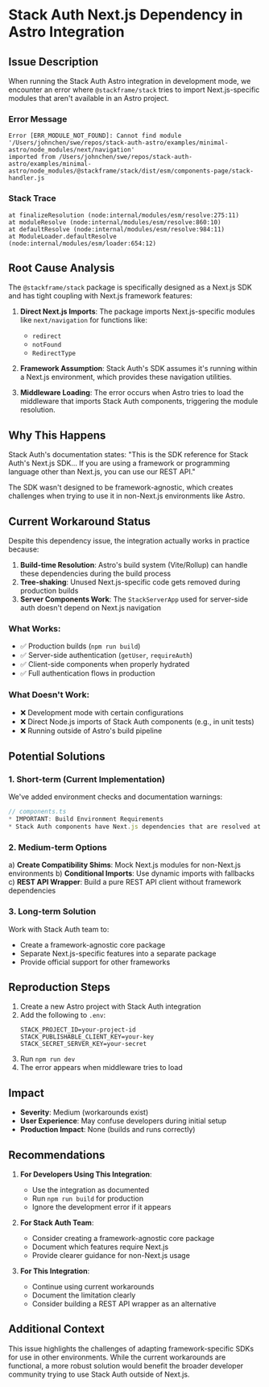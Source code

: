# Stack Auth Next.js Dependency in Astro Integration

## Issue Description

When running the Stack Auth Astro integration in development mode, we encounter an error where `@stackframe/stack` tries to import Next.js-specific modules that aren't available in an Astro project.

### Error Message

```
Error [ERR_MODULE_NOT_FOUND]: Cannot find module '/Users/johnchen/swe/repos/stack-auth-astro/examples/minimal-astro/node_modules/next/navigation' 
imported from /Users/johnchen/swe/repos/stack-auth-astro/examples/minimal-astro/node_modules/@stackframe/stack/dist/esm/components-page/stack-handler.js
```

### Stack Trace
```
at finalizeResolution (node:internal/modules/esm/resolve:275:11)
at moduleResolve (node:internal/modules/esm/resolve:860:10)
at defaultResolve (node:internal/modules/esm/resolve:984:11)
at ModuleLoader.defaultResolve (node:internal/modules/esm/loader:654:12)
```

## Root Cause Analysis

The `@stackframe/stack` package is specifically designed as a Next.js SDK and has tight coupling with Next.js framework features:

1. **Direct Next.js Imports**: The package imports Next.js-specific modules like `next/navigation` for functions like:
   - `redirect`
   - `notFound`
   - `RedirectType`

2. **Framework Assumption**: Stack Auth's SDK assumes it's running within a Next.js environment, which provides these navigation utilities.

3. **Middleware Loading**: The error occurs when Astro tries to load the middleware that imports Stack Auth components, triggering the module resolution.

## Why This Happens

Stack Auth's documentation states: "This is the SDK reference for Stack Auth's Next.js SDK... If you are using a framework or programming language other than Next.js, you can use our REST API."

The SDK wasn't designed to be framework-agnostic, which creates challenges when trying to use it in non-Next.js environments like Astro.

## Current Workaround Status

Despite this dependency issue, the integration actually works in practice because:

1. **Build-time Resolution**: Astro's build system (Vite/Rollup) can handle these dependencies during the build process
2. **Tree-shaking**: Unused Next.js-specific code gets removed during production builds
3. **Server Components Work**: The `StackServerApp` used for server-side auth doesn't depend on Next.js navigation

### What Works:
- ✅ Production builds (`npm run build`)
- ✅ Server-side authentication (`getUser`, `requireAuth`)
- ✅ Client-side components when properly hydrated
- ✅ Full authentication flows in production

### What Doesn't Work:
- ❌ Development mode with certain configurations
- ❌ Direct Node.js imports of Stack Auth components (e.g., in unit tests)
- ❌ Running outside of Astro's build pipeline

## Potential Solutions

### 1. Short-term (Current Implementation)
We've added environment checks and documentation warnings:
```typescript
// components.ts
* IMPORTANT: Build Environment Requirements
* Stack Auth components have Next.js dependencies that are resolved at build time.
```

### 2. Medium-term Options
a) **Create Compatibility Shims**: Mock Next.js modules for non-Next.js environments
b) **Conditional Imports**: Use dynamic imports with fallbacks
c) **REST API Wrapper**: Build a pure REST API client without framework dependencies

### 3. Long-term Solution
Work with Stack Auth team to:
- Create a framework-agnostic core package
- Separate Next.js-specific features into a separate package
- Provide official support for other frameworks

## Reproduction Steps

1. Create a new Astro project with Stack Auth integration
2. Add the following to `.env`:
   ```
   STACK_PROJECT_ID=your-project-id
   STACK_PUBLISHABLE_CLIENT_KEY=your-key
   STACK_SECRET_SERVER_KEY=your-secret
   ```
3. Run `npm run dev`
4. The error appears when middleware tries to load

## Impact

- **Severity**: Medium (workarounds exist)
- **User Experience**: May confuse developers during initial setup
- **Production Impact**: None (builds and runs correctly)

## Recommendations

1. **For Developers Using This Integration**:
   - Use the integration as documented
   - Run `npm run build` for production
   - Ignore the development error if it appears

2. **For Stack Auth Team**:
   - Consider creating a framework-agnostic core package
   - Document which features require Next.js
   - Provide clearer guidance for non-Next.js usage

3. **For This Integration**:
   - Continue using current workarounds
   - Document the limitation clearly
   - Consider building a REST API wrapper as an alternative

## Additional Context

This issue highlights the challenges of adapting framework-specific SDKs for use in other environments. While the current workarounds are functional, a more robust solution would benefit the broader developer community trying to use Stack Auth outside of Next.js.